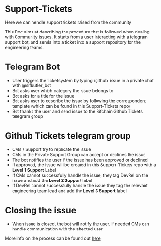 # Support-Tickets
Here we can hendle support tickets raised from the community

This Doc aims at describing the procedure that is followed when dealing with Community issues.
It starts from a user interacting with a telegram support bot, and sends into a ticket into a support repository for the engineering teams.

# Telegram Bot

- User triggers the ticketsystem by typing /github_issue in a private chat with @sifbutler_bot 
- Bot asks user which category the issue belongs to
- Bot asks for a title for the issue
- Bot asks user to describe the issue by following the correspondent template (which can be found in this Support-Tickets repo)
- Bot thanks the user and send issue to the Sifchain Github Tickets telegram group

# Github Tickets telegram group

- CMs / Support try to replicate the issue
- CMs in the Private Support Group can accept or declines the issue
- The bot notifies the user if the issue has been approved or declined
- If approved, the issue will be created in this Support-Tickets repo with a **Level 1 Support** Label
- If CMs cannot successfully handle the issue, they tag DevRel on the issue and add the **Level 2 Support** label
- If DevRel cannot successfully handle the issue they tag the relevant engineering team lead and add the **Level 3 Support** label


# Closing the issue

- When issue is closed, the bot will notify the user. If needed CMs can handle communication with the affected user


More info on the process can be found out [here](https://www.notion.so/Support-Guidelines-055f42e061764de29202fdd8f2972934)
